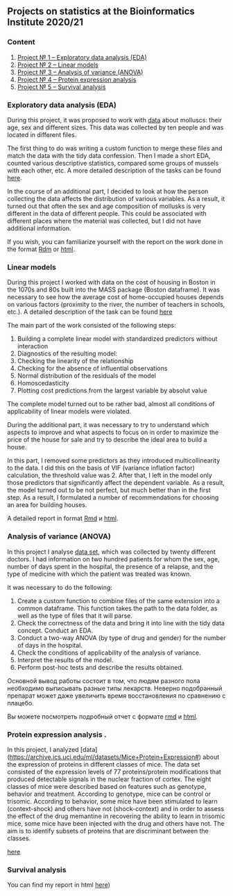 ## Projects on statistics at the Bioinformatics Institute 2020/21


### Content
1. [Project № 1 &ndash; Exploratory data analysis (EDA)](#eda)
2. [Project № 2 &ndash; Linear models](#lm)
3. [Project № 3 &ndash; Analysis of variance (ANOVA)](#anova)
4. [Project № 4 &ndash; Protein expression analysis](#mouse)
5. [Project № 5 &ndash; Survival analysis](#survival)

### Exploratory data analysis (EDA) <a name="eda"></a>

During this project, it was proposed to work with [data](https://github.com/danon6868/BI_Stat_2020/tree/main/project_eda/Data) about molluscs: their age, sex and different sizes. This data was collected by ten people and was located in different files.

The first thing to do was writing a custom function to merge these files and match the data with the tidy data confession. Then I made a short EDA, counted various descriptive statistics, compared some groups of mussels with each other, etc. A more detailed description of the tasks can be found [here](https://github.com/danon6868/BI_Stat_2020/blob/main/project_eda/Project_1.pdf). 

In the course of an additional part, I decided to look at how the person collecting the data affects the distribution of various variables. As a result, it turned out that often the sex and age composition of mollusks is very different in the data of different people. This could be associated with different places where the material was collected, but I did not have additional information.

If you wish, you can familiarize yourself with the report on the work done in the format [Rdm](https://github.com/danon6868/BI_Stat_2020/blob/main/project_eda/project_eda.rmd) or [html](https://danon6868.github.io/BI_Stat_2020/project_eda). 

### Linear models <a name="lm"></a>
During this project I worked with data on the cost of housing in Boston in the 1070s and 80s built into the MASS package (Boston dataframe). It was necessary to see how the average cost of home-occupied houses depends on various factors (proximity to the river, the number of teachers in schools, etc.). A detailed description of the task can be found [here](https://github.com/danon6868/BI_Stat_2020/blob/main/project_lm/project_lm.pdf) 

The main part of the work consisted of the following steps:

1. Building a complete linear model with standardized predictors without interaction
2. Diagnostics of the resulting model:
  1. Checking the linearity of the relationship
  2. Checking for the absence of influential observations
  3. Normal distribution of the residuals of the model
  4. Homoscedasticity
3. Plotting cost predictions from the largest variable by absolut value

The complete model turned out to be rather bad, almost all conditions of applicability of linear models were violated.

During the additional part, it was necessary to try to understand which aspects to improve and what aspects to focus on in order to maximize the price of the house for sale and try to describe the ideal area to build a house.

In this part, I removed some predictors as they introduced multicollinearity to the data. I did this on the basis of VIF (variance inflation factor) calculation, the threshold value was 2. After that, I left in the model only those predictors that significantly affect the dependent variable. As a result, the model turned out to be not perfect, but much better than in the first step. As a result, I formulated a number of recommendations for choosing an area for building houses. 

A detailed report in format [Rmd](https://github.com/danon6868/BI_Stat_2020/blob/main/project_lm/project_lm_Rmd) и [html](https://danon6868.github.io/BI_Stat_2020/project_lm).

### Analysis of variance (ANOVA) <a name="anova"></a>

In this project I analyse [data set](https://github.com/danon6868/BI_Stat_2020/blob/main/project_anova/project_anova.pdf), which was collected by twenty different doctors. I had information on two hundred patients for whom the sex, age, number of days spent in the hospital, the presence of a relapse, and the type of medicine with which the patient was treated was known. 

It was necessary to do the following:

1. Create a custom function to combine files of the same extension into a common dataframe. This function takes the path to the data folder, as well as the type of files that it will parse.
2. Check the correctness of the data and bring it into line with the tidy data concept. Conduct an EDA.
3. Conduct a two-way ANOVA (by type of drug and gender) for the number of days in the hospital.
4. Check the conditions of applicability of the analysis of variance.
5. Interpret the results of the model.
6. Perform post-hoc tests and describe the results obtained.

Основной вывод работы состоит в том, что людям разного пола необходимо выписывать разные типы лекарств. Неверно подобранный препарат может даже увеличить время восстановления по сравнению с плацебо.

Вы можете посмотреть подробный отчет с формате [rmd](https://github.com/danon6868/BI_Stat_2020/blob/main/project_anova/project_anova.Rmd) и [html](https://danon6868.github.io/BI_Stat_2020/project_anova).

### Protein expression analysis <a name="mouse"></a>.

In this project, I analyzed [data] (https://archive.ics.uci.edu/ml/datasets/Mice+Protein+Expression#) about the expression of proteins in different classes of mice. The data set consisted of the expression levels of 77 proteins/protein modifications that produced detectable signals in the nuclear fraction of cortex. The eight classes of mice were described based on features such as genotype, behavior and treatment. According to genotype, mice can be control or trisomic. According to behavior, some mice have been stimulated to learn (context-shock) and others have not (shock-context) and in order to assess the effect of the drug memantine in recovering the ability to learn in trisomic mice, some mice have been injected with the drug and others have not. The aim is to identify subsets of proteins that are discriminant between the classes.

[here](https://danon6868.github.io/BI_Stat_2020/project_mouse)

### Survival analysis <a name="survival"></a>

You can find my report in html [here](https://danon6868.github.io/BI_Stat_2020/project_survival))
